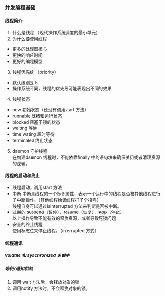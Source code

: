 ### 并发编程基础

#### 线程简介
1. 什么是线程 （现代操作系统调度的最小单元）
2. 为什么要使用线程
  - 更多的处理器核心
  - 更快的响应时间
  - 更好的编程模型
3. 线程优先级 （priority）
 - 默认级别是 5
 - 操作系统不同，线程的优先级可能表现出不同的效果
4. 线程状态
  - new 初始状态（还没有调用start 方法）
  - runnable 就绪和运行状态
  - blocked 阻塞于锁的状态
  - waiting 等待
  - time wating 超时等待
  - terminaled 终止状态
5. daemon 守护线程  
 在构建daemon 线程时，不能依靠finally 中的语句块来确保关闭或者清理资源的逻辑。
#### 线程的启动和终止
-  线程启动，调用start 方法
- 中断
  中断是线程的一个标识属性，表示一个运行中的线程是否被其他线程进行了中断操作。（其他线程给该线程打了个招呼）  
  线程自身可以通过isInterrupted 方法来判断是否被中断。
- 过期的 ~~suspend~~（暂停），~~resume~~（恢复），~~stop~~（停止）  
 以上操作导致不能有效的释放资源，或者导致死锁问题
- 安全的终止线程  
 使用标志位来停止线程。（interrupted 方式）
#### 线程通讯

##### volatile 和 synchronized 关键字
##### 等待/通知机制
1. 调用 wait 方法后，会释放对象的锁
2. 调用notify 方法时，不会释放对象的锁。
